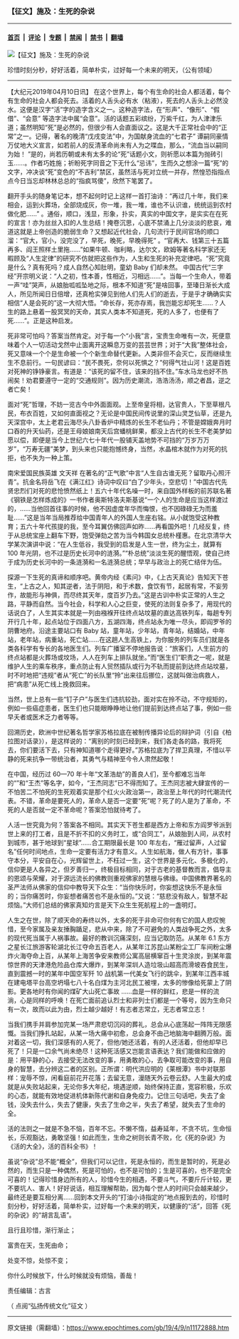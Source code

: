 ### 【征文】施及：生死的杂说

---

#### [首页](../../../..?n11172888) &nbsp;|&nbsp; [评论](../../../../../epoch-comment?n11172888) &nbsp;|&nbsp; [专题](../../../../../epoch-special?n11172888) &nbsp;|&nbsp; [禁闻](../../../../../epoch-news?n11172888) &nbsp;|&nbsp; [禁书](../../../../../books?n11172888) &nbsp;|&nbsp; [翻墙](https://github.com/gfw-breaker/nogfw/blob/master/README.md?n11172888)


<div><img alt="【征文】施及：生死的杂说" class="attachment-djy_600_400 size-djy_600_400 wp-post-image" src="https://i.epochtimes.com/assets/uploads/2019/04/leaves-1076307_1280-600x400.jpg"/>
<div class="caption">
 <p>
  珍惜时刻分秒，好好活着，简单朴实，过好每一个未来的明天，（公有领域）
 </p>
</div></div><hr/><div class="post_content" id="artbody" itemprop="articleBody">
 <!-- article content begin -->
 <p>
  【大纪元2019年04月10日讯】 在这个世界上，每个有生命的社会人都活着，每个有生命的社会人都会死去。活着的人舌头必有水（粘液），死去的人舌头上必然没水。这便是汉字“活”字的造字含义之一。这种造字法，在“形声”、“像形”、“假借”、“会意” 等造字法中属“会意”。活的话题五彩缤纷，万紫千红，为人津津乐道；虽然明知“死”是必然的，但很少有人会直面议之。这是大千正常社会中的“正常”之一。记得，著名的晚清“戊戌变法”中，为国献身流血的“七君子” 谭嗣同豪情万仗地大义宣言，如若前人的反清革命尚未有人为之喋血，那么，“流血当以嗣同为始！ ”是的，尚若历朝或未有太多的论“死”话题小文，则祈愿以本篇为抛砖引玉……。作者巧姓施；祈盼死字同音之下无什么“忌讳”，生而久之想涂一篇“死”的文字，冲决谈“死”变色的“不吉利”禁区，虽然活与死对立统一并存，然惶恐指指点点今日当忘却林林总总的“指疯骂傻”，欣然下笔罢了。
 </p>
 <p>
  翻开手头的随身笔记本，想不起何时记上这样一首打油诗：“再过几十年，我们来相会，运到火葬场，全部烧成灰，你一堆，我一堆，谁也不认识谁，统统运到农村做化肥……” 。通俗，顺口，浅显，形象，扑实，真实的中国文字，是实实在在死的宣言！亦为丝丝入扣的人生总结！掩卷沉思，心底不禁涌上几分淡淡的悲哀，难道这就是上帝创造的脆弱生命？又想起近代社会，几句流行于民间官场的顺口溜：“官大，官小，没完没了，早死，晚死，早晚得死” 。“官再大、钱第三十五篇 再多、阎王照样土里拖……”如果牛顿、咖利略，达尔文，欧姆等著名科学家还无暇顾及“人生定律”的研究不仿就把这些作为，人生和生死的补充定律吧。“死”究竟是什么？真有死吗？成人自然心知肚明，童幼 Baby 们却未然。 中国古代“三字经”开宗明义说：“人之初，性本善，性相近，习相远……”。当每一个生命人，带着一声“哇”哭声，从娘胎呱呱坠地之际，根本不知道“死”是啥回事，至瑧日渐长大成人，所见所闻日日倍增，还真枪实弹见到他人们先人们的逝去，于是乎才确确实实相信“人是会死的”这一大彻大悟。“命长存，死亦存焉，我岂能忘却死生……？人生的路上悬着一股冥冥的天命，其实人类本不知道死，死的人多了，也便有了死……”。正是这种启发。
 </p>
 <p>
  死非常可怕吗？答案当然肯定。对于每一个“小我”言，宝贵生命唯有一次，死便意味着个人一切活动戈然中止面离开这瞬息万变的芸芸世界；对于“大我”整体社会，死又意味一个个是生命被一个个新生命替代更新。人类非但不会灭亡，反而继续生生不息前行。一句民谚曰：“民不畏死，奈何以死惧之？”何得气壮山河！这是百姓对死神的铮铮豪言。有道是：“该死的留不住，该来的挡不住。”车水马龙也好不热闹矣！劝君要遵守一定的“交通规则”。因为历史潮流，浩浩汤汤，顺之者昌，逆之者亡矣！
 </p>
 <p>
  面对“死”哲理，不妨一览古今中外面面观。上至帝皇将相，达官贵人，下至草根凡民，布衣百姓，又如何直面视之？无论是中国民间传说里的深山灵芝仙草，还是九天深宫中，太上老君云海尽头八卦香炉中精炼的长生不老仙丹；不管是嫦娥奔月时口吞的升天仙药，还是王母娘娘南天后宫蟠桃鲜果，都没上古代的长生不老美梦如愿以偿，即便是当今上世纪六七十年代一股铺天盖地势不可挡的“万岁万万岁”，“万寿无疆”美梦，到头来也只能抱憾终身，当然，水晶棺木就作为对死的抗拒，也不失为一种上策。
 </p>
 <p>
  南宋爱国民族英雄
  <ok href="https://www.epochtimes.com/gb/tag/%E6%96%87%E5%A4%A9%E7%A5%A5.html">
   文天祥
  </ok>
  在著名的“正气歌”中言“人生自古谁无死？留取丹心照汗青”。抗金名将岳飞在《满江红》诗词中叹曰“白了少年头，空悲切！”中国古代先贤忠烈们对死的悲怆愤然纸上！五六十年代名噪一时，来自国外样板的前苏联名著《钢铁是怎样炼成的》一书作者奥斯特洛夫斯基说“一个人的生命是应当这样渡过的，……当他回首往事的时候，他不因虚度年华而悔恨，也不因碌碌无为而羞耻……”这是当年当局推荐给中国青年人的外国人生座右铭。从小就饱受这种教育；五六十年代孩提的我，至今耳翼仿佛回声如昨……再看国外吧！几经反复，终于从总统宝座上翻车下野，饱受弹劾之苦为当今韩国女总统朴槿惠。在北京清华大学某次演讲中说：“在人生低谷，我受到的启发是人生一世，终为尘土，就算有 100 年光阴，也不过是历史长河中的涟漪。”“朴总统”淡淡生死的醒悟观，使自己终于成为历史长河中的一条涟漪和一名涟漪总统；早早与政治上的死亡结伴为伍。
 </p>
 <p>
  探源一下生死的真谛和顺序吧。黄帝内经《素问》中，《上古天真论》告知天下苍生，“上古之人，知其逆者，法于阴阳，和于术数，食饮有节，起居有常，不妄劳作，故能形与神俱，而尽终其天年，度百岁乃去。”这是古训中朴实正常的人生之路，平静而自然。当今社会，科学和人心之巨变，使死的法则复杂多了，用现代的话说白了，人生其实本就是一列由襁褓开往终点站坟墓的直达高铁列车，每趟专列开行几十年，起点站位于四面八方，五湖四海，终点站永为唯一尽头，即阎罗爷的阴曹地府。沿途主要站口有 Baby 站，童年站，少年站，青年站，结婚站，中年站，老年站，病重站，死亡站……在这趟人生高铁上，为你服务的列车员们就是各类各科学有专长的各地医生们。列车广播室不停地报告说：“旅客们，人生前方的终点站都是火葬场或坟场，人人在列车上排队就坐。”而“医生们”职责之一呢，就是维护人生的乘车秩序，重点防止有人贸然插队或行为不轨而提前到达终点站坟墓，时不时地把“违规”者从“死亡”的长队里“拎”出来往后挪位，这就叫做治病救人，把“病患”从死亡线上挽救回来。
 </p>
 <p>
  当然，世上总有一些“钉子户”与医生们违抗较劲，面对实在拎不动，不守规矩的，例如一些癌症患者，医生们也只能眼睁睁地让他们提前到达终点站了事，例如一些早夭者或医术乏力者等等。
 </p>
 <p>
  回溯历史，欧洲中世纪著名哲学家苏格拉底在被制传播异论后的辩护词（引自《柏拉图对话录》），是这样说的：“离别的时刻已经到来，我们各走各的路，我将死去，你们要活下去，只有神知道哪个走得更好。”苏格拉底为了捍卫真理，不惜以平静的死来抗争一带统治者，其勇气与精神至今令人肃然起敬！
 </p>
 <p>
  在中国，经历过 60—70 年十年“文革浩劫”的善良人们，至今都难忘当年的“”和“王杰”等名字，如今，“王杰同志”已不得而知了。王杰同志被大肆宣传的一不怕苦二不怕死的生死观着实是那个红火火政治第一，政治至上年代的时代潮流代表。不错，革命是要死人的，革命人是否一定要“死”呢？死了的人是为了革命，不死的人是否就一定不革命呢？答案恐怕就待考了。
 </p>
 <p>
  人活一世究竟为何？答案各不相同。其实天下苍生都是西方上帝和东方阎罗爷派到世上来的打工者，且是不折不扣的义务时工，或“合同工”，从娘胎到人间，从农村到城市，甚于地球到“星球”……合工期限最长是 100 年左右，“雁过留声，人过留名”任何时间地点，生命一定要有活力才有意义。人生如航海，做人有方针，事事守本分，平安自在心，光辉留世上，不枉过一生，这个世界是多元化、多极化的，信仰更是人各异之，但歹善归一，终极目标相同，对于古老的基督教而言，倡导主的恩颂与荣耀，对于源远流长的佛教则重视佛家的慧根与佛缘。中国佛教界著名的圣严法师从佛家的信仰中教导天下众生：“当你快乐时，你妄想这快乐不是永恒的；当你痛苦时，你妄想者痛苦也不是永恒的。”又说：“慈悲没有敌人，智慧不起烦恼。”大师们总结的佛家真知灼言是天下众生生死航程上的一盏明灯。
 </p>
 <p>
  人生之在世，除了顺天命的寿终以外，太多的死于非命可你何有它的国人悲叹惋惜，至今家属及亲友捶胸踲足，悲从中来，除了不可避免的人类战争死之外，太多的现代死当属于人祸事故。最好的教训沉痛深刻，应当记取防范。从某年 6.1 东方之星长江旅游客轮湖北长江夺命五百老人，从某年江苏昆山某粉尘工厂车间粉尘爆炸火海夺命上百，从某年上海苦争安来教师公寓高层横窜百十生灵涂炭，到某年震惊世界的天津港危险品仓库大爆炸，到某年深圳人造垃圾山超高而滑坡吞食民生，直到震撼一时的某年中国空军歼 10 战机第一代美女飞行的跳伞，到某年江西丰城在建电塔平台高空坍塌七八十名白煤为主河北民工被埋，太多的惨像给死蒙上了阴影。更各地时有你闻的煤矿大山死亡事故 ……血是一样的鲜红，悲是一样的流淌，心是同样的呼唤！在死亡面前追认烈士和非列士们都是一个等号，因为生命只有一次，故而以此为由，烈士越少越好！有志者志常立，无志者常立志！
 </p>
 <p>
  当我们携手并肩参加完某一场严肃悲切沉闷的葬礼，总会从心底荡起一阵阵无限感慨。当我们挣扎站起，从某一场大痛中初愈，总会身不由己地脑海中翻腾万般。面对着这一切，我们深感有的人死了，但他/她还活着，有的人还活着，但他却早已死了！只是一口余气尚未绝尽！这种死活感又岂能言语表达？我们能做和应做的是：用平静的心，去接受无法改变的事，用勇敢的心，去争取可能改变的事，用自身的智慧，去分辨这二者的区别。正所谓：明代洪应明的《莱根潭》书中对联那样：宠辱不惊，闲看庭前花开花落；去留无意，漫随天外云卷云舒。人生最大的成就是从失败站起来，无论你多大年纪，境遇逆顺，始终保持正直，宽容积极，乐欢的心态，就能有效地促进机体新陈代谢和自身免疫力。记住三句话吧，失去了金钱，没失去什么，失去了健康，失去了生命之半，失去了希望，就失去了生命的全。
 </p>
 <p>
  活的法则之一就是不急不恼，百年不忘。不懒不惰，益寿延年，不贪不坑，生命恒长，乐观豁达，勇敢坚强！如此而生，生命之树则长青不败，化《死的杂说》为《活的大全》，活的百科全书》！
 </p>
 <p>
  虽说“杂说”总不能“概全”，但我们可以记住，死是永恒的，而生是暂时的，死是必然的，而生只是一种偶然，死是可怕的，也不是可怕的；生是可喜的，也不是完全可喜的！记得珍惜身边所有的人，珍惜今生的相遇，不要斗气，不要斤斤计较，更不要坑人、害人！好好说话，相互理解帮助，因为每个世人的时间只会越来越少，最终还是要互相分离……回到本文开头的“打油小诗指定的”地点报到去的，珍惜时刻分秒，好好活着，简单朴实，过好每一个未来的明天，以健康的“活”，回答《死的杂说》的“胡言乱语”。
 </p>
 <p>
  且行且珍惜，渐行渐止；
 </p>
 <p>
  富贵在天，生死由命；
 </p>
 <p>
  处变不惊，处惊不变；
 </p>
 <p>
  你什么时候放下，什么时候就没有烦恼，善哉！
 </p>
 <p>
  责任编辑：古言
 </p>
 <p>
  （
  <ok href="https://www.epochtimes.com/gb/tag/%25E5%25BC%2598%25E6%258F%259A%25E5%2582%25B3%25E7%25B5%25B1%25E6%2596%2587%25E5%258C%2596%25E5%25BE%25B5%25E6%2596%2587.html">
   点阅“弘扬传统文化”征文
  </ok>
  ）
 </p>
 <!-- article content end -->
 <div id="below_article_ad">
 </div>
</div>


---

原文链接（需翻墙）：https://www.epochtimes.com/gb/19/4/9/n11172888.htm